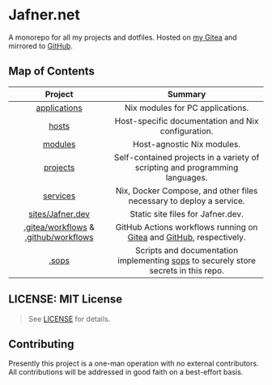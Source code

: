 # Jafner.net
A monorepo for all my projects and dotfiles. Hosted on [my Gitea](https://git.jafner.net/Jafner/Jafner.net) and mirrored to [GitHub](https://github.com/Jafner/Jafner.net).

## Map of Contents

| Project                | Summary |
|:----------------------:|:-------:|
| [applications](applications/) | Nix modules for PC applications. |
| [hosts](hosts/) | Host-specific documentation and Nix configuration. |
| [modules](modules/) | Host-agnostic Nix modules.
| [projects](projects/) | Self-contained projects in a variety of scripting and programming languages.   |
| [services](services/) | Nix, Docker Compose, and other files necessary to deploy a service. |
| [sites/Jafner.dev](sites/Jafner.dev/)       | Static site files for Jafner.dev. |
| [.gitea/workflows](.gitea/workflows/) & [.github/workflows](.github/workflows/) | GitHub Actions workflows running on [Gitea](https://gitea.jafner.tools/Jafner/Jafner.net/actions) and [GitHub](https://github.com/Jafner/Jafner.net/actions), respectively. |
| [.sops](.sops/) | Scripts and documentation implementing [sops](https://github.com/getsops/sops) to securely store secrets in this repo. |

## LICENSE: MIT License
> See [LICENSE](LICENSE) for details.

## Contributing
Presently this project is a one-man operation with no external contributors. All contributions will be addressed in good faith on a best-effort basis.
